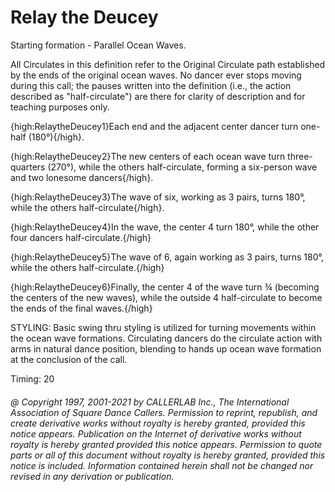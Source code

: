 
# Relay the Deucey

Starting formation - Parallel Ocean Waves.


All Circulates in this definition refer to the
Original
Circulate path established by the ends of the original ocean
waves. No dancer ever stops moving during this call; the pauses
written into the definition (i.e., the action described as
"half-circulate") are there for clarity of description
and for teaching purposes only.

{high:RelaytheDeucey1}Each end and the adjacent center dancer turn one-half
(180°){/high}.

{high:RelaytheDeucey2}The new centers of each ocean wave turn three-quarters
(270°), while the others half-circulate, forming a
six-person wave and two lonesome dancers{/high}.

{high:RelaytheDeucey3}The wave of six, working as 3 pairs, turns 180°, while the others
half-circulate{/high}.

{high:RelaytheDeucey4}In the wave, the center 4 turn 180°, while the other four dancers
half-circulate.{/high}

{high:RelaytheDeucey5}The wave of 6, again working as 3 pairs, turns 180°, while the
others half-circulate.{/high}

{high:RelaytheDeucey6}Finally, the center 4 of the wave turn ¾ (becoming the centers
of the new waves), while the outside 4 half-circulate to become
the ends of the final waves.{/high}

STYLING:
Basic swing thru
styling is utilized for turning movements within the ocean wave
formations. Circulating dancers do the circulate action with arms in
natural dance position,
blending to hands up ocean wave formation at the conclusion of the
call.


Timing: 20
###### @ Copyright 1997, 2001-2021 by CALLERLAB Inc., The International Association of Square Dance Callers. Permission to reprint, republish, and create derivative works without royalty is hereby granted, provided this notice appears. Publication on the Internet of derivative works without royalty is hereby granted provided this notice appears. Permission to quote parts or all of this document without royalty is hereby granted, provided this notice is included. Information contained herein shall not be changed nor revised in any derivation or publication.
